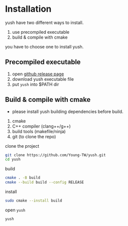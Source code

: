# Installation

yush have two different ways to install.
1. use precompiled executable
2. build & compile with cmake

you have to choose one to install yush.

## Precompiled executable

1. open [github release page]()
2. download yush executable file
3. put `yush` into $PATH dir

## Build & compile with cmake

- please install yush building dependencies before build.
1. cmake
2. C++ compiler (clang++/g++)
3. build tools (makefile/ninja)
4. git (to clone the repo)

clone the project  

```sh
git clone https://github.com/Young-TW/yush.git
cd yush
```

build  

```sh
cmake . -B build
cmake --build build --config RELEASE
```

install  

```sh
sudo cmake --install build
```

open `yush`  

```sh
yush
```